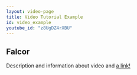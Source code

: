 ```yaml
---
layout: video-page
title: Video Tutorial Example
id: video_example
youtube_id: "z8UgDZ4rXBU"
---
```


## Falcor

Description and information about video and [a link!](http://example.com)